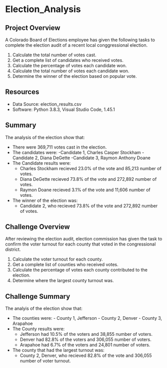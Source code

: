 # Election_Analysis

## Project Overview
A Colorado Board of Elections employee has given the following tasks to complete the election audit of a recent local conggressional election.

1. Calculate the total number of votes cast.
2. Get a complete list of candidates who received votes.
3. Calculate the percentage of votes each candidate won.
4. Calculate the total number of votes each candidate won.
5. Determine the winner of the election based on popular vote.

## Resources

- Data Source:  election_results.csv
- Software: Python 3.8.3, Visual Studio Code, 1.45.1

## Summary
The analysis of the election show that:
- There were 369,711 votes cast in the election.
- The candidates were:
      -Candidate 1, Charles Casper Stockham
      -Candidate 2, Diana DeGette
      -Candidate 3, Raymon Anthony Doane
 - The Candidate results were:
      - Charles Stockham recieved 23.0% of the vote and 85,213 number of votes.
      - Diana DeGette recieved 73.8% of the vote and 272,892 number of votes.
      - Raymon Doane recieved 3.1% of the vote and 11,606 number of votes.
 - The winner of the election was:
      - Candidate 2, who recieved 73.8% of the vote and 272,892 number of votes.
      
## Challenge Overview
After reviewing the election audit, election commission has given the task to confirm the voter turnout for each county that voted in the congressional district.

1. Calculate the voter turnout for each county.
2. Get a complete list of counties who received votes.
3. Calculate the percentage of votes each county contributed to the election.
4. Determine where the largest county turnout was.

## Challenge Summary
The analyis of the election show that:
- The counties were:
      - County 1, Jefferson
      - County 2, Denver
      - County 3, Arapahoe
 - The County results were:  
      - Jefferson had 10.5% of the voters and 38,855 number of voters.
      - Denver had 82.8% of the voters and 306,055 number of voters.
      - Arapahoe had 6.7% of the voters and 24,801 number of voters.
 - The county that had the largest turnout was:
      - County 2, Denver, who recieved 82.8% of the vote and 306,055 number of voter turnout.    
  



